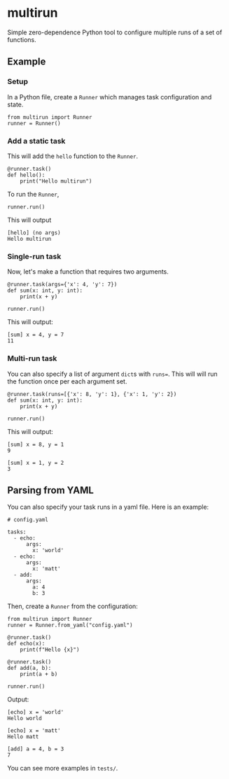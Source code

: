 # multirun

Simple zero-dependence Python tool to configure multiple runs of a set of functions.

## Example

### Setup

In a Python file, create a `Runner` which manages task configuration and state.

```
from multirun import Runner
runner = Runner()
```

### Add a static task

This will add the `hello` function to the `Runner`.

```
@runner.task()
def hello():
    print("Hello multirun")
```

To run the `Runner`,

```
runner.run()
```

This will output

```
[hello] (no args)
Hello multirun
```

### Single-run task

Now, let's make a function that requires two arguments.

```
@runner.task(args={'x': 4, 'y': 7})
def sum(x: int, y: int):
    print(x + y)

runner.run()
```

This will output:

```
[sum] x = 4, y = 7
11
```

### Multi-run task

You can also specify a list of argument `dict`s with `runs=`. This will will run
the function once per each argument set.

```
@runner.task(runs=[{'x': 8, 'y': 1}, {'x': 1, 'y': 2})
def sum(x: int, y: int):
    print(x + y)

runner.run()
```

This will output:
```
[sum] x = 8, y = 1
9

[sum] x = 1, y = 2
3
```

## Parsing from YAML

You can also specify your task runs in a yaml file. Here is an example:

```
# config.yaml

tasks:
  - echo:
      args:
        x: 'world'
  - echo:
      args:
        x: 'matt'
  - add:
      args:
        a: 4
        b: 3
```

Then, create a `Runner` from the configuration:

```
from multirun import Runner
runner = Runner.from_yaml("config.yaml")

@runner.task()
def echo(x):
    print(f"Hello {x}")

@runner.task()
def add(a, b):
    print(a + b)

runner.run()
```

Output:
```
[echo] x = 'world'
Hello world

[echo] x = 'matt'
Hello matt

[add] a = 4, b = 3
7
```

You can see more examples in `tests/`.

